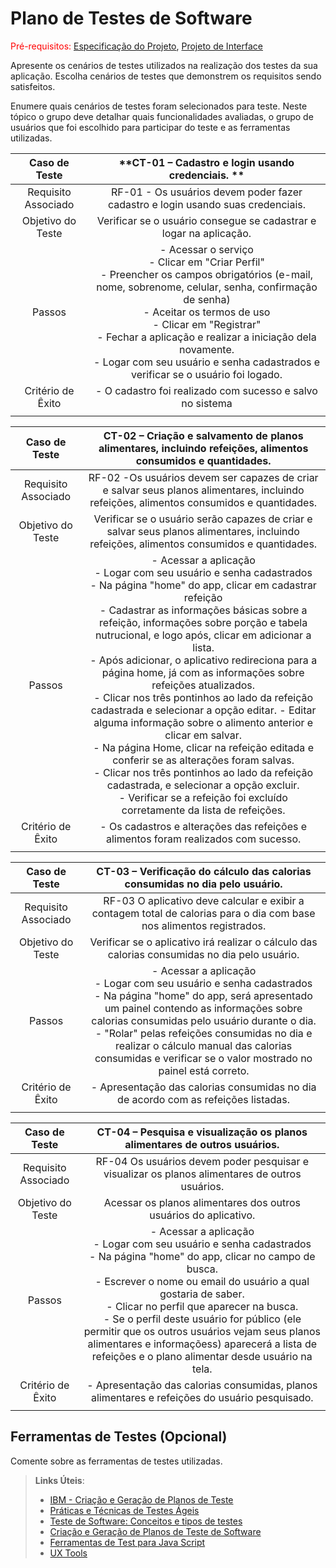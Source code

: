 # Plano de Testes de Software

<span style="color:red">Pré-requisitos: <a href="2-Especificação do Projeto.md"> Especificação do Projeto</a></span>, <a href="3-Projeto de Interface.md"> Projeto de Interface</a>

Apresente os cenários de testes utilizados na realização dos testes da sua aplicação. Escolha cenários de testes que demonstrem os requisitos sendo satisfeitos.

Enumere quais cenários de testes foram selecionados para teste. Neste tópico o grupo deve detalhar quais funcionalidades avaliadas, o grupo de usuários que foi escolhido para participar do teste e as ferramentas utilizadas.


 
| **Caso de Teste** 	| **CT-01 – Cadastro e login usando credenciais. ** 	|
|:---:	|:---:	|
|	Requisito Associado 	| RF-01 - Os usuários devem poder fazer cadastro e login usando suas credenciais. |
| Objetivo do Teste 	| Verificar se o usuário consegue se cadastrar e logar na aplicação. |
| Passos 	| - Acessar o serviço <br> - Clicar em "Criar Perfil" <br> - Preencher os campos obrigatórios (e-mail, nome, sobrenome, celular, senha, confirmação de senha) <br> - Aceitar os termos de uso <br> - Clicar em "Registrar" <br> - Fechar a aplicação e realizar a iniciação dela novamente. <br> - Logar com seu usuário e senha cadastrados e verificar se o usuário foi logado.|
|Critério de Êxito | - O cadastro foi realizado com sucesso e salvo no sistema |
|  	|  	|

| **Caso de Teste** 	| **CT-02 – Criação e salvamento de planos alimentares, incluindo refeições, alimentos consumidos e quantidades.**	|
|:---:	|:---:	|
|Requisito Associado | RF-02	-Os usuários devem ser capazes de criar e salvar seus planos alimentares, incluindo refeições, alimentos consumidos e quantidades. |
| Objetivo do Teste 	| Verificar se o usuário serão capazes de criar e salvar seus planos alimentares, incluindo refeições, alimentos consumidos e quantidades. |
| Passos 	| - Acessar a aplicação <br> - Logar com seu usuário e senha cadastrados <br> - Na página "home" do app, clicar em cadastrar refeição  <br> - Cadastrar as informações básicas sobre a refeição, informações sobre porção e tabela nutrucional, e logo após, clicar em adicionar a lista. <br> - Após adicionar, o aplicativo redireciona para a página home, já com as informações sobre refeições atualizados. <br> - Clicar nos três pontinhos ao lado da refeição cadastrada e selecionar a opção editar. <be> - Editar alguma informação sobre o alimento anterior e clicar em salvar. <br> - Na página Home, clicar na refeição editada e conferir se as alterações foram salvas. <br> - Clicar nos três pontinhos ao lado da refeição cadastrada, e selecionar a opção excluir. <br> - Verificar se a refeição foi excluído corretamente da lista de refeições. |
|Critério de Êxito | - Os cadastros e alterações das refeições e alimentos foram realizados com sucesso. |
|  	|  	|

| **Caso de Teste** 	| **CT-03 – Verificação do cálculo das calorias consumidas no dia pelo usuário.**	|
|:---:	|:---:	|
|Requisito Associado | RF-03	O aplicativo deve calcular e exibir a contagem total de calorias para o dia com base nos alimentos registrados. |
| Objetivo do Teste 	| Verificar se o aplicativo irá realizar o cálculo das calorias consumidas no dia pelo usuário. |
| Passos 	| - Acessar a aplicação <br> - Logar com seu usuário e senha cadastrados <br> - Na página "home" do app, será apresentado um painel contendo as informações sobre calorias consumidas pelo usuário durante o dia. <br> - "Rolar" pelas refeições consumidas no dia e realizar o cálculo manual das calorias consumidas e verificar se o valor mostrado no painel está correto. |
|Critério de Êxito | - Apresentação das calorias consumidas no dia de acordo com as refeições listadas. |
|  	|  	|


| **Caso de Teste** 	| **CT-04 – Pesquisa e visualização os planos alimentares de outros usuários.**	|
|:---:	|:---:	|
|Requisito Associado | RF-04	Os usuários devem poder pesquisar e visualizar os planos alimentares de outros usuários. |
| Objetivo do Teste 	| Acessar os planos alimentares dos outros usuários do aplicativo. |
| Passos 	| - Acessar a aplicação <br> - Logar com seu usuário e senha cadastrados <br> - Na página "home" do app, clicar no campo de busca. <br> - Escrever o nome ou email do usuário a qual gostaria de saber. <br> - Clicar no perfil que aparecer na busca. <br> - Se o perfil deste usuário for público (ele permitir que os outros usuários vejam seus planos alimentares e informaçõess) aparecerá a lista de refeições e o plano alimentar desde usuário na tela. | 
|Critério de Êxito | - Apresentação das calorias consumidas, planos alimentares e refeições do usuário pesquisado. |
|  	|  	|




































 
## Ferramentas de Testes (Opcional)

Comente sobre as ferramentas de testes utilizadas.
 
> **Links Úteis**:
> - [IBM - Criação e Geração de Planos de Teste](https://www.ibm.com/developerworks/br/local/rational/criacao_geracao_planos_testes_software/index.html)
> - [Práticas e Técnicas de Testes Ágeis](http://assiste.serpro.gov.br/serproagil/Apresenta/slides.pdf)
> -  [Teste de Software: Conceitos e tipos de testes](https://blog.onedaytesting.com.br/teste-de-software/)
> - [Criação e Geração de Planos de Teste de Software](https://www.ibm.com/developerworks/br/local/rational/criacao_geracao_planos_testes_software/index.html)
> - [Ferramentas de Test para Java Script](https://geekflare.com/javascript-unit-testing/)
> - [UX Tools](https://uxdesign.cc/ux-user-research-and-user-testing-tools-2d339d379dc7)

